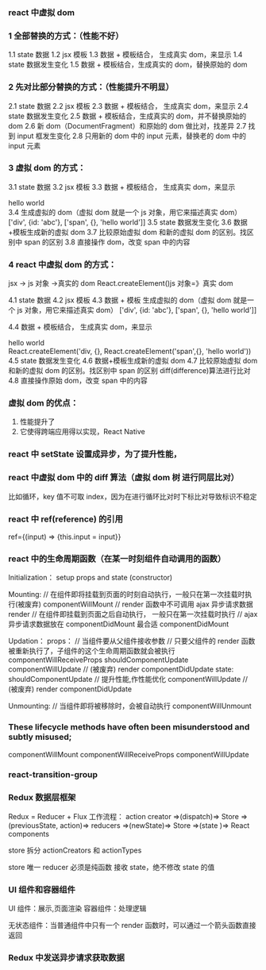 ### react 中虚拟 dom

### 1 全部替换的方式：（性能不好）

1.1 state 数据
1.2 jsx 模板
1.3 数据 + 模板结合， 生成真实 dom，来显示
1.4 state 数据发生变化
1.5 数据 + 模板结合，生成真实的 dom，替换原始的 dom

### 2 先对比部分替换的方式：（性能提升不明显）

2.1 state 数据
2.2 jsx 模板
2.3 数据 + 模板结合， 生成真实 dom，来显示
2.4 state 数据发生变化
2.5 数据 + 模板结合，生成真实的 dom，并不替换原始的 dom
2.6 新 dom（DocumentFragment）和原始的 dom 做比对，找差异
2.7 找到 input 框发生变化
2.8 只用新的 dom 中的 input 元素，替换老的 dom 中的 input 元素

### 3 虚拟 dom 的方式：

3.1 state 数据
3.2 jsx 模板
3.3 数据 + 模板结合， 生成真实 dom，来显示

<div id='abc'><span>hello world</span></div>
3.4 生成虚拟的 dom（虚拟 dom 就是一个 js 对象，用它来描述真实 dom）
['div', {id: 'abc'}, ['span', {}, 'hello world']]
3.5 state 数据发生变化
3.6 数据+模板生成新的虚拟 dom
3.7 比较原始虚拟 dom 和新的虚拟 dom 的区别。找区别中 span 的区别
3.8 直接操作 dom，改变 span 中的内容

### 4 react 中虚拟 dom 的方式：

jsx -> js 对象 ->真实的 dom
React.createElement()js 对象=》真实 dom

4.1 state 数据
4.2 jsx 模板
4.3 数据 + 模板 生成虚拟的 dom（虚拟 dom 就是一个 js 对象，用它来描述真实 dom）
['div', {id: 'abc'}, ['span', {}, 'hello world']]

4.4 数据 + 模板结合， 生成真实 dom，来显示

<div id='abc'><span>hello world</span></div>
React.createElement('div, {}, React.createElement('span',{}, 'hello world'))
4.5 state 数据发生变化
4.6 数据+模板生成新的虚拟 dom
4.7 比较原始虚拟 dom 和新的虚拟 dom 的区别。找区别中 span 的区别
    diff(difference)算法进行比对
4.8 直接操作原始 dom，改变 span 中的内容

### 虚拟 dom 的优点：

1. 性能提升了
2. 它使得跨端应用得以实现，React Native

### react 中 setState 设置成异步，为了提升性能，

### react 中虚拟 dom 中的 diff 算法（虚拟 dom 树 进行同层比对）

比如循环，key 值不可取 index，因为在进行循环比对时下标比对导致标识不稳定

### react 中 ref(reference) 的引用

ref={(input) => {this.input = input}}

### react 中的生命周期函数（在某一时刻组件自动调用的函数）

Initialization：
setup props and state (constructor)

Mounting:
// 在组件即将挂载到页面的时刻自动执行，一般只在第一次挂载时执行(被废弃)
componentWillMount
// render 函数中不可调用 ajax 异步请求数据
render
// 在组件即挂载到页面之后自动执行， 一般只在第一次挂载时执行
// ajax 异步请求数据放在 componentDidMount 最合适
componentDidMount

Updation：
props：
// 当组件要从父组件接收参数
// 只要父组件的 render 函数被重新执行了，子组件的这个生命周期函数就会被执行
componentWillReceiveProps
shouldComponentUpdate
componentWillUpdate // (被废弃)
render
componentDidUpdate
state:
shouldComponentUpdate // 提升性能,作性能优化
componentWillUpdate // (被废弃)
render
componentDidUpdate

Unmounting:
// 当组件即将被移除时，会被自动执行
componentWillUnmount

### These lifecycle methods have often been misunderstood and subtly misused;

componentWillMount
componentWillReceiveProps
componentWillUpdate

### react-transition-group

### Redux 数据层框架

Redux = Reducer + Flux
工作流程：
action creator =>(dispatch)=> Store =>(previousState, action)=> reducers
=>(newState)=> Store =>(state )=> React components

store 拆分 actionCreators 和 actionTypes

store 唯一
reducer 必须是纯函数 接收 state，绝不修改 state 的值

### UI 组件和容器组件

UI 组件：展示,页面渲染
容器组件：处理逻辑

无状态组件：当普通组件中只有一个 render 函数时，可以通过一个箭头函数直接返回

### Redux 中发送异步请求获取数据
